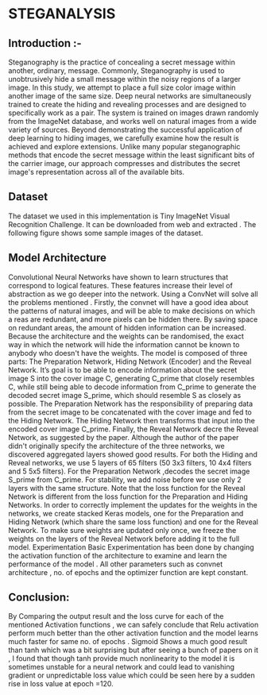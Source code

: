 
# STEGANALYSIS

## Introduction :- 
Steganography is the practice of concealing a secret message within another, ordinary, message. Commonly, Steganography 
is used to unobtrusively hide a small message within the noisy regions of a larger image. In this study, we attempt to 
place a full size color image within another image of the same size. Deep neural networks are simultaneously trained to 
create the hiding and revealing processes and are designed to specifically work as a pair. The system is trained on images 
drawn randomly from the ImageNet database, and works well on natural images from a wide variety of sources. Beyond 
demonstrating the successful application of deep learning to hiding images, we carefully examine how the result is 
achieved and explore extensions. Unlike many popular steganographic methods that encode the secret message within the 
least significant bits of the carrier image, our approach compresses and distributes the secret image's representation across
all of the available bits.


## Dataset
The dataset we used in this implementation is Tiny ImageNet Visual Recognition Challenge. 
It can be downloaded from web and extracted . The following figure shows some sample images of the dataset.



## Model Architecture

 

Convolutional Neural Networks have shown to learn structures that correspond to logical features. These features increase
their level of abstraction as we go deeper into the network. Using a ConvNet will solve all the problems mentioned .
Firstly, the convnet will have a good idea about the patterns of natural images, and will be able to make decisions on which a
reas are redundant, and more pixels can be hidden there. By saving space on redundant areas, the amount of hidden information
can be increased. Because the architecture and the weights can be randomised, the exact way in which the network will hide 
the information cannot be known to anybody who doesn't have the weights.
The model is composed of three parts: The Preparation Network, Hiding Network (Encoder) and the Reveal Network. It’s goal is 
to be able to encode information about the secret image S into the cover image C, generating C_prime that closely 
resembles C, while still being able to decode information from C_prime to generate the decoded secret image S_prime, which
should resemble S as closely as possible.
The Preparation Network has the responsibility of preparing data from the secret image to be concatenated with the cover image
and fed to the Hiding Network. The Hiding Network then transforms that input into the encoded cover image C_prime. Finally, 
the Reveal Network decre the Reveal Network, as suggested by the paper. Although the author of the paper didn't originally
specify the architecture of the three networks, we discovered aggregated layers showed good results. For both the Hiding and 
Reveal networks, we use 5 layers of 65 filters (50 3x3 filters, 10 4x4 filters and 5 5x5 filters). For the Preparation Network
,decodes the secret image S_prime from C_prime. For stability, we add noise before we use only 2 layers with the same 
structure.
Note that the loss function for the Reveal Network is different from the loss function for the Preparation and Hiding Networks.
In order to correctly implement the updates for the weights in the networks, we create stacked Keras models, one for the 
Preparation and Hiding Network (which share the same loss function) and one for the Reveal Network. To make sure weights 
are updated only once, we freeze the weights on the layers of the Reveal Network before adding it to the full model.
Experimentation
Basic Experimentation has been done by changing the activation function of the architecture to examine and learn the
performance of the model . All other parameters such as convnet architecture , no. of epochs and the optimizer function are 
kept constant.

## Conclusion:
By Comparing the output result and the loss curve for each of the mentioned Activation functions , we can safely conclude 
that Relu activation perform much better than the other activation function and the model learns much faster for same 
no. of epochs . Sigmoid Shows a much good result than tanh which was a bit surprising but after seeing a bunch of papers on it
, I found that though tanh provide much nonlinearity to the model it is sometimes unstable for a neural network and could
lead to vanishing gradient or unpredictable loss value which could be seen here by a sudden rise in loss value at epoch =120.

